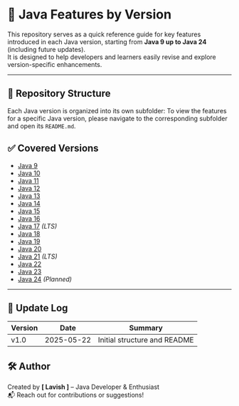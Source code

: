 # 📘 Java Features by Version

This repository serves as a quick reference guide for key features introduced in each Java version,
starting from **Java 9 up to Java 24** (including future updates).  
It is designed to help developers and learners easily revise and explore version-specific enhancements.

---

## 📂 Repository Structure

Each Java version is organized into its own subfolder:
To view the features for a specific Java version, please navigate to the corresponding subfolder and open its `README.md`.

## ✅ Covered Versions

- [Java 9](./Java-9/README.md)
- [Java 10](./Java-10/README.md)
- [Java 11](./Java-11/README.md)
- [Java 12](./Java-12/README.md)
- [Java 13](./Java-13/README.md)
- [Java 14](./Java-14/README.md)
- [Java 15](./Java-15/README.md)
- [Java 16](./Java-16/README.md)
- [Java 17](./Java-17/README.md) *(LTS)*
- [Java 18](./Java-18/README.md)
- [Java 19](./Java-19/README.md)
- [Java 20](./Java-20/README.md)
- [Java 21](./Java-21/README.md) *(LTS)*
- [Java 22](./Java-22/README.md)
- [Java 23](./Java-23/README.md)
- [Java 24](./Java-24/README.md) *(Planned)*

---

## 📅 Update Log

| Version | Date       | Summary                        |
|---------|------------|--------------------------------|
| v1.0    | 2025-05-22 | Initial structure and README   |


## 🛠️ Author

Created by **[ Lavish ]** – Java Developer & Enthusiast  
📬 Reach out for contributions or suggestions!